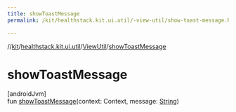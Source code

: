 ```yaml
---
title: showToastMessage
permalink: /kit/healthstack.kit.ui.util/-view-util/show-toast-message.html

---
```

//[kit](../../../index.html)/[healthstack.kit.ui.util](../index.html)/[ViewUtil](index.html)/[showToastMessage](show-toast-message.html)



# showToastMessage



[androidJvm]\
fun [showToastMessage](show-toast-message.html)(context: Context, message: [String](https://kotlinlang.org/api/latest/jvm/stdlib/kotlin/-string/index.html))




